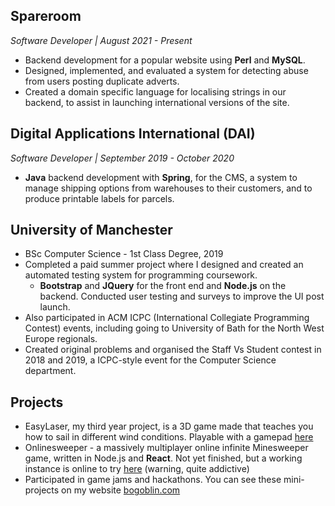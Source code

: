 ## Spareroom 
*Software Developer | August 2021 - Present*

- Backend development for a popular website using **Perl** and **MySQL**.
- Designed, implemented, and evaluated a system for detecting abuse from users posting duplicate adverts.
- Created a domain specific language for localising strings in our backend, to assist in launching international versions of the site.

## Digital Applications International (DAI)
*Software Developer | September 2019 - October 2020*

- **Java** backend development with **Spring**, for the CMS, a system to manage shipping options from warehouses to their customers, and to produce printable labels for parcels.

## University of Manchester

- BSc Computer Science - 1st Class Degree, 2019
- Completed a paid summer project where I designed and created an automated testing system for programming coursework.
  - **Bootstrap** and **JQuery** for the front end and **Node.js** on the backend. Conducted user testing and surveys to improve the UI post launch.
- Also participated in ACM ICPC (International Collegiate Programming Contest) events, including going to University of Bath for the North West Europe regionals.
- Created original problems and organised the Staff Vs Student contest in 2018 and 2019, a ICPC-style event for the Computer Science department.

## Projects

- EasyLaser, my third year project, is a 3D game made that teaches you how to sail in different wind conditions. Playable with a gamepad [here](https://bogoblin.com/games/2019/05/11/EasyLaser.html)
- Onlinesweeper - a massively multiplayer online infinite Minesweeper game, written in Node.js and **React**. Not yet finished, but a working instance is online to try [here](https://onlinesweeper-5i7y9.ondigitalocean.app/) (warning, quite addictive)
- Participated in game jams and hackathons. You can see these mini-projects on my website [bogoblin.com](https://bogoblin.com)